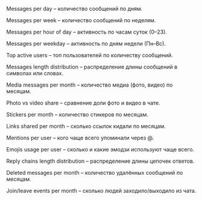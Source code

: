 Messages per day – количество сообщений по дням.

Messages per week – количество сообщений по неделям.

Messages per hour of day – активность по часам суток (0–23).

Messages per weekday – активность по дням недели (Пн–Вс).

Top active users – топ пользователей по количеству сообщений.

Messages length distribution – распределение длины сообщений в символах или словах.

Media messages per month – количество медиа (фото, видео) по месяцам.

Photo vs video share – сравнение доли фото и видео в чате.

Stickers per month – количество стикеров по месяцам.

Links shared per month – сколько ссылок кидали по месяцам.

Mentions per user – кого чаще всего упоминали через @.

Emojis usage per user – сколько и какие эмодзи используют чаще всего.

Reply chains length distribution – распределение длины цепочек ответов.

Deleted messages per month – количество удалённых сообщений по месяцам.

Join/leave events per month – сколько людей заходило/выходило из чата.